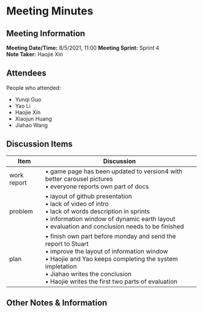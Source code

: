# Meeting Minutes
## Meeting Information
**Meeting Date/Time:** 8/5/2021, 11:00
**Meeting Sprint:** Sprint 4  
**Note Taker:** Haojie Xin  

## Attendees
People who attended:
- Yunqi Guo
- Yao Li
- Haojie Xin
- Xiaojun Huang
- Jiahao Wang

## Discussion Items

Item | Discussion
------- | -------
work  report | • game page has been updated to version4 with better carousel pictures <br>• everyone reports own part of docs
problem      | • layout of github presentation <br>• lack of video of intro<br>• lack of words description in sprints <br>• information window of dynamic earth layout<br>• evaluation and conclusion needs to be finished
plan         | • finish own part before monday and send the report to Stuart <br>• improve the layout of information window <br>• Haojie and Yao keeps completing the system impletation  <br>• Jiahao writes the conclusion <br>• Haojie writes the first two parts of evaluation

## Other Notes & Information
